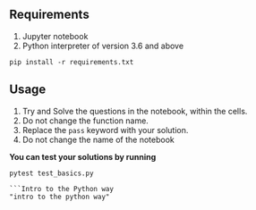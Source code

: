 ## Requirements
1. Jupyter notebook
2. Python interpreter of version 3.6 and above

```
pip install -r requirements.txt
```

## Usage
1. Try and Solve the questions in the notebook, within the cells.
2. Do not change the function name.
3. Replace the `pass` keyword with your solution.
3. Do not change the name of the notebook

**You can test your solutions by running**
```
pytest test_basics.py

```Intro to the Python way
"intro to the python way" 
